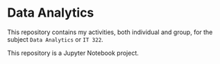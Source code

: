 # Data Analytics

This repository contains my activities, both individual and group, for the subject `Data Analytics` or `IT 322`.

This repository is a Jupyter Notebook project.
